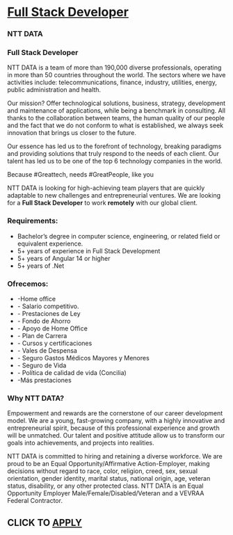 # [Full Stack Developer](https://www.remotewlb.com/apply/full-stack-developer-88056)  
### NTT DATA  
####  

### Full Stack Developer

NTT DATA is a team of more than 190,000 diverse professionals, operating in more than 50 countries throughout the world. The sectors where we have activities include: telecommunications, finance, industry, utilities, energy, public administration and health.

Our mission? Offer technological solutions, business, strategy, development and maintenance of applications, while being a benchmark in consulting. All thanks to the collaboration between teams, the human quality of our people and the fact that we do not conform to what is established, we always seek innovation that brings us closer to the future.

Our essence has led us to the forefront of technology, breaking paradigms and providing solutions that truly respond to the needs of each client. Our talent has led us to be one of the top 6 technology companies in the world.

Because #Greattech, needs #GreatPeople, like you

NTT DATA is looking for high-achieving team players that are quickly adaptable to new challenges and entrepreneurial ventures. We are looking for a **Full Stack Developer** to work **remotely** with our global client.

### Requirements:

  * Bachelor’s degree in computer science, engineering, or related field or equivalent experience.
  * 5+ years of experience in Full Stack Development
  * 5+ years of Angular 14 or higher
  * 5+ years of .Net 

### Ofrecemos:

  * -Home office
  * \- Salario competitivo.
  * \- Prestaciones de Ley
  * \- Fondo de Ahorro
  * \- Apoyo de Home Office
  * \- Plan de Carrera
  * \- Cursos y certificaciones
  * \- Vales de Despensa
  * \- Seguro Gastos Médicos Mayores y Menores
  * \- Seguro de Vida
  * \- Política de calidad de vida (Concilia)
  * -Más prestaciones

### Why NTT DATA?

Empowerment and rewards are the cornerstone of our career development model. We are a young, fast-growing company, with a highly innovative and entrepreneurial spirit, because of this professional experience and growth will be unmatched. Our talent and positive attitude allow us to transform our goals into achievements, and projects into realities.

NTT DATA is committed to hiring and retaining a diverse workforce. We are proud to be an Equal Opportunity/Affirmative Action-Employer, making decisions without regard to race, color, religion, creed, sex, sexual orientation, gender identity, marital status, national origin, age, veteran status, disability, or any other protected class. NTT DATA is an Equal Opportunity Employer Male/Female/Disabled/Veteran and a VEVRAA Federal Contractor.

  
## CLICK TO [APPLY](https://www.remotewlb.com/apply/full-stack-developer-88056)

